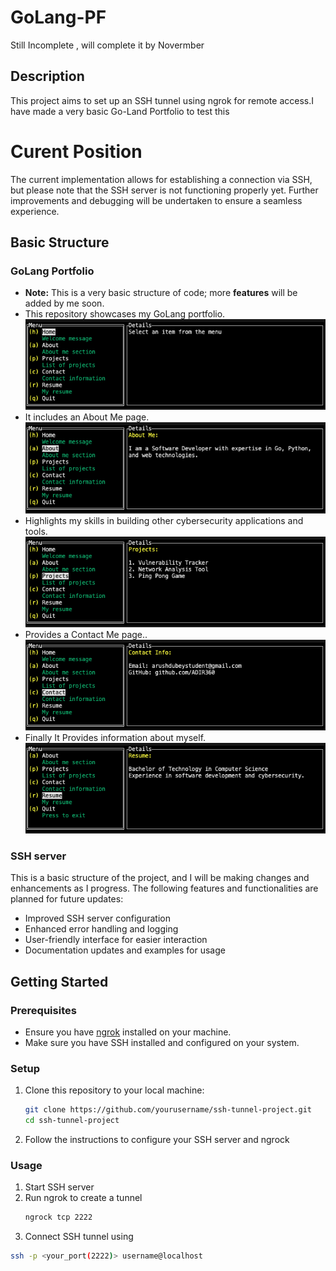 # GoLang-PF
Still Incomplete , will complete it by Novermber
## Description

This project aims to set up an SSH tunnel using ngrok for remote access.I have made a very basic Go-Land Portfolio to test this 


# Curent Position 

The current implementation allows for establishing a connection via SSH, but please note that the SSH server is not functioning properly yet. Further improvements and debugging will be undertaken to ensure a seamless experience.

## Basic Structure

### GoLang Portfolio

- **Note:** This is a very basic structure of code; more **features** will be added by me soon. 
- This repository showcases my GoLang portfolio.  
![Image 1](https://github.com/ADIR360/GoLANG-Portfolio/blob/main/Images/1.png)
- It includes an About Me page.  
![Image 2](https://github.com/ADIR360/GoLANG-Portfolio/blob/main/Images/2.png)
- Highlights my skills in building other cybersecurity applications and tools.  
![Image 3](https://github.com/ADIR360/GoLANG-Portfolio/blob/main/Images/3.png)
- Provides a Contact Me page..  
![Image 5](https://github.com/ADIR360/GoLANG-Portfolio/blob/main/Images/4.png)
- Finally It Provides information about myself.  
![Image 4](https://github.com/ADIR360/GoLANG-Portfolio/blob/main/Images/5.png)


### SSH server

This is a basic structure of the project, and I will be making changes and enhancements as I progress. The following features and functionalities are planned for future updates:

- Improved SSH server configuration
- Enhanced error handling and logging
- User-friendly interface for easier interaction
- Documentation updates and examples for usage

## Getting Started

### Prerequisites

- Ensure you have [ngrok](https://ngrok.com/download) installed on your machine.
- Make sure you have SSH installed and configured on your system.

### Setup

1. Clone this repository to your local machine:
   ```bash
   git clone https://github.com/yourusername/ssh-tunnel-project.git
   cd ssh-tunnel-project
2. Follow the instructions to configure your SSH server and ngrock 

### Usage 

1. Start SSH server 
2. Run ngrok to create a tunnel
   ```bash
   ngrock tcp 2222
3. Connect SSH tunnel using 
```bash
ssh -p <your_port(2222)> username@localhost

